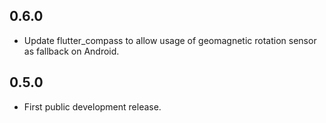 ## 0.6.0

* Update flutter_compass to allow usage of geomagnetic rotation sensor as fallback on Android.

## 0.5.0

* First public development release.
